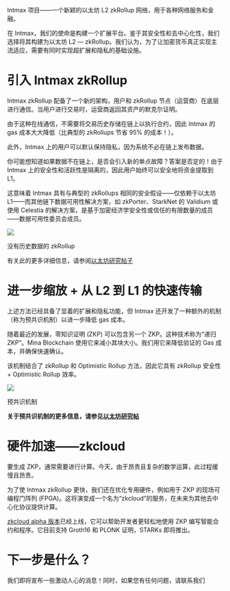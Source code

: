 Intmax 项目——一个新颖的以太坊 L2 zkRollup 网络，用于各种网络服务和金融。

在 Intmax，我们的使命是构建一个扩展平台。鉴于其安全性和去中心化性，我们选择将其构建为以太坊 L2 — zkRollup。我们认为，为了让加密货币真正实现主流适应，需要有同时实现超扩展和隐私的基础设施。

# 引入 Intmax zkRollup

Intmax zkRollup 配备了一个新的架构，用户和 zkRollup 节点（运营商）在底层进行通信。当用户进行交易时，运营商返回其资产的默克尔证明。

由于这种在线通信，不需要将交易历史存储在链上以执行合约，因此 Intmax 的 gas 成本大大降低（比典型的 zkRollups 节省 95% 的成本！）。

此外，Intmax 上的用户可以默认保持隐私，因为系统不必在链上发布数据。

你可能想知道如果数据不在链上，是否会引入新的单点故障？答案是否定的！由于 Intmax 上的安全性和活跃性是隔离的，因此用户始终可以安全地将资金提取到 L1。

这意味着 Intmax 具有与典型的 zkRollups 相同的安全假设——仅依赖于以太坊 L1——而其他链下数据可用性解决方案，如 zkPorter、StarkNet 的 Validium 或使用 Celestia 的解决方案，是基于加密经济学安全性或信任的有限数量的成员——数据可用性委员会成员。

![](https://miro.medium.com/v2/resize:fit:1400/1*ocMHbq7YvBWqLv3sR8yFNw.png)

没有历史数据的 zkRollup

有关此的更多详细信息，请参阅[以太坊研究帖子](https://ethresear.ch/t/a-zkrollup-with-no-transaction-history-data-to-enable-secret-smart-contract-execution-with-calldata-efficiency/10961)

# 进一步缩放 + 从 L2 到 L1 的快速传输

上述方法已经具备了显着的扩展和隐私功能，但 Intmax 还开发了一种额外的机制（称为预共识机制）以进一步降低 gas 成本。

随着最近的发展，零知识证明 (ZKP) 可以包含另一个 ZKP。这种技术称为“递归 ZKP”。Mina Blockchain 使用它来减小其块大小。我们用它来降低验证的 Gas 成本，并确保快速确认。

该机制结合了 zkRollup 和 Optimistic Rollup 方法，因此它具有 zkRollup 安全性 + Optimistic Rollup 效率。

![](https://miro.medium.com/v2/resize:fit:1400/1*6tufnFugHTJr2idG5FtVvQ.png)

预共识机制

**关于预共识机制的更多信息，请参见**[**以太坊研究帖**](https://ethresear.ch/t/a-pre-consensus-mechanism-to-secure-instant-finality-and-long-interval-in-zkrollup/8749)

# 硬件加速——zkcloud

要生成 ZKP，通常需要进行计算。今天，由于昂贵且复杂的数学运算，此过程缓慢且昂贵。

为了使 Intmax zkRollup 更快，我们还在优化专用硬件，例如用于 ZKP 的现场可编程门阵列 (FPGA)。这将演变成一个名为“zkcloud”的服务，在未来为其他去中心化协议提供计算。

[zkcloud alpha 版本](https://zkcloud.io/)已经上线，它可以帮助开发者更轻松地使用 ZKP 编写智能合约和程序。它目前支持 Groth16 和 PLONK 证明，STARKs 即将推出。

# **下一步是什么？**

我们即将宣布一些激动人心的消息！同时，如果您有任何问题，请联系我们